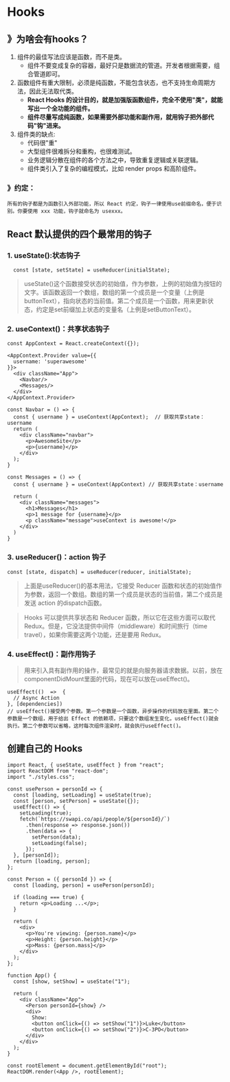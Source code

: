 
# Hooks
## 》为啥会有hooks？
1. 组件的最佳写法应该是函数，而不是类。
   - 组件不要变成复杂的容器，最好只是数据流的管道。开发者根据需要，组合管道即可。
2. 函数组件有重大限制，必须是纯函数，不能包含状态，也不支持生命周期方法，因此无法取代类。
   - __React Hooks 的设计目的，就是加强版函数组件，完全不使用"类"，就能写出一个全功能的组件。__
   - __组件尽量写成纯函数，如果需要外部功能和副作用，就用钩子把外部代码"钩"进来。__
3. 组件类的缺点:
    - 代码很"重"
  	- 大型组件很难拆分和重构，也很难测试。
  	- 业务逻辑分散在组件的各个方法之中，导致重复逻辑或关联逻辑。
  	- 组件类引入了复杂的编程模式，比如 render props 和高阶组件。

### 》约定：
	所有的钩子都是为函数引入外部功能，所以 React 约定，钩子一律使用use前缀命名，便于识别。你要使用 xxx 功能，钩子就命名为 usexxx。

## React 默认提供的四个最常用的钩子
### 1. useState():状态钩子
 ```
   const [state, setState] = useReducer(initialState);
   ```
> useState()这个函数接受状态的初始值，作为参数，上例的初始值为按钮的文字。该函数返回一个数组，数组的第一个成员是一个变量（上例是buttonText），指向状态的当前值。第二个成员是一个函数，用来更新状态，约定是set前缀加上状态的变量名（上例是setButtonText）。
### 2. useContext()：共享状态钩子
```
const AppContext = React.createContext({});

<AppContext.Provider value={{
  username: 'superawesome'
}}>
  <div className="App">
    <Navbar/>
    <Messages/>
  </div>
</AppContext.Provider>

const Navbar = () => {
  const { username } = useContext(AppContext);  // 获取共享state：username
  return (
    <div className="navbar">
      <p>AwesomeSite</p>
      <p>{username}</p>
    </div>
  );
}

const Messages = () => {
  const { username } = useContext(AppContext) // 获取共享state：username

  return (
    <div className="messages">
      <h1>Messages</h1>
      <p>1 message for {username}</p>
      <p className="message">useContext is awesome!</p>
    </div>
  )
}
```

### 3. useReducer()：action 钩子
```
const [state, dispatch] = useReducer(reducer, initialState);
```
> 上面是useReducer()的基本用法，它接受 Reducer 函数和状态的初始值作为参数，返回一个数组。数组的第一个成员是状态的当前值，第二个成员是发送 action 的dispatch函数。

> Hooks 可以提供共享状态和 Reducer 函数，所以它在这些方面可以取代 Redux。但是，它没法提供中间件（middleware）和时间旅行（time travel），如果你需要这两个功能，还是要用 Redux。

### 4. useEffect()：副作用钩子
>用来引入具有副作用的操作，最常见的就是向服务器请求数据。以前，放在componentDidMount里面的代码，现在可以放在useEffect()。

```
useEffect(()  =>  {
  // Async Action
}, [dependencies])
// useEffect()接受两个参数。第一个参数是一个函数，异步操作的代码放在里面。第二个参数是一个数组，用于给出 Effect 的依赖项，只要这个数组发生变化，useEffect()就会执行。第二个参数可以省略，这时每次组件渲染时，就会执行useEffect()。
```

## 创建自己的 Hooks
```
import React, { useState, useEffect } from "react";
import ReactDOM from "react-dom";
import "./styles.css";

const usePerson = personId => {
  const [loading, setLoading] = useState(true);
  const [person, setPerson] = useState({});
  useEffect(() => {
    setLoading(true);
    fetch(`https://swapi.co/api/people/${personId}/`)
      .then(response => response.json())
      .then(data => {
        setPerson(data);
        setLoading(false);
      });
  }, [personId]);
  return [loading, person];
};

const Person = ({ personId }) => {
  const [loading, person] = usePerson(personId);

  if (loading === true) {
    return <p>Loading ...</p>;
  }

  return (
    <div>
      <p>You're viewing: {person.name}</p>
      <p>Height: {person.height}</p>
      <p>Mass: {person.mass}</p>
    </div>
  );
};

function App() {
  const [show, setShow] = useState("1");

  return (
    <div className="App">
      <Person personId={show} />
      <div>
        Show:
        <button onClick={() => setShow("1")}>Luke</button>
        <button onClick={() => setShow("2")}>C-3PO</button>
      </div>
    </div>
  );
}

const rootElement = document.getElementById("root");
ReactDOM.render(<App />, rootElement);

```